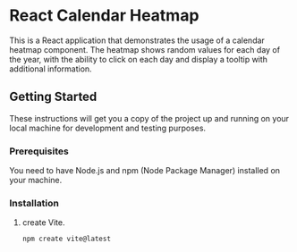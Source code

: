 # React Calendar Heatmap

This is a React application that demonstrates the usage of a calendar heatmap component. The heatmap shows random values for each day of the year, with the ability to click on each day and display a tooltip with additional information.

## Getting Started

These instructions will get you a copy of the project up and running on your local machine for development and testing purposes.

### Prerequisites

You need to have Node.js and npm (Node Package Manager) installed on your machine.

### Installation

1. create Vite.

   ```bash
   npm create vite@latest

